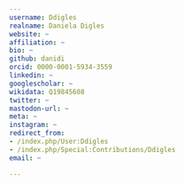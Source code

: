 ```yaml
---
username: Ddigles
realname: Daniela Digles
website: ~
affiliation: ~
bio: ~
github: danidi
orcid: 0000-0001-5934-3559
linkedin: ~
googlescholar: ~
wikidata: Q19845608
twitter: ~
mastodon-url: ~
meta: ~
instagram: ~
redirect_from:
- /index.php/User:Ddigles
- /index.php/Special:Contributions/Ddigles
email: ~

---
```

